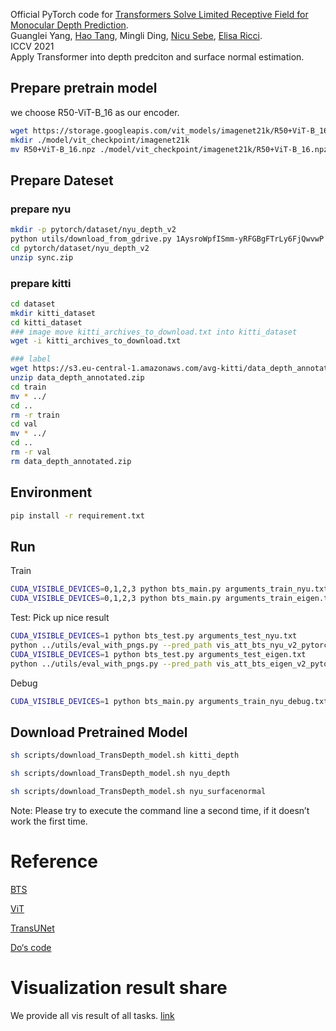 Official PyTorch code for [Transformers Solve Limited Receptive Field for Monocular Depth Prediction](https://arxiv.org/abs/2103.12091). <br>
Guanglei Yang, [Hao Tang](http://disi.unitn.it/~hao.tang/), Mingli Ding, [Nicu Sebe](https://scholar.google.com/citations?user=stFCYOAAAAAJ&hl=en), [Elisa Ricci](https://scholar.google.com/citations?hl=en&user=xf1T870AAAAJ&view_op=list_works&sortby=pubdate). <br>
ICCV 2021 <br>
Apply Transformer into depth predciton and surface normal estimation.

## Prepare pretrain model
we choose R50-ViT-B_16 as our encoder.
```bash root transformerdepth
wget https://storage.googleapis.com/vit_models/imagenet21k/R50+ViT-B_16.npz 
mkdir ./model/vit_checkpoint/imagenet21k 
mv R50+ViT-B_16.npz ./model/vit_checkpoint/imagenet21k/R50+ViT-B_16.npz
```

## Prepare Dateset
### prepare nyu
```bash
mkdir -p pytorch/dataset/nyu_depth_v2
python utils/download_from_gdrive.py 1AysroWpfISmm-yRFGBgFTrLy6FjQwvwP pytorch/dataset/nyu_depth_v2/sync.zip
cd pytorch/dataset/nyu_depth_v2
unzip sync.zip
```
### prepare kitti
```bash
cd dataset
mkdir kitti_dataset
cd kitti_dataset
### image move kitti_archives_to_download.txt into kitti_dataset
wget -i kitti_archives_to_download.txt

### label
wget https://s3.eu-central-1.amazonaws.com/avg-kitti/data_depth_annotated.zip
unzip data_depth_annotated.zip
cd train
mv * ../
cd ..  
rm -r train
cd val
mv * ../
cd ..
rm -r val
rm data_depth_annotated.zip
```
## Environment 
```bash
pip install -r requirement.txt
```

## Run
Train
```bash
CUDA_VISIBLE_DEVICES=0,1,2,3 python bts_main.py arguments_train_nyu.txt
CUDA_VISIBLE_DEVICES=0,1,2,3 python bts_main.py arguments_train_eigen.txt
```
Test: Pick up nice result
```bash
CUDA_VISIBLE_DEVICES=1 python bts_test.py arguments_test_nyu.txt
python ../utils/eval_with_pngs.py --pred_path vis_att_bts_nyu_v2_pytorch_att/raw/ --gt_path ../../dataset/nyu_depth_v2/official_splits/test/ --dataset nyu --min_depth_eval 1e-3 --max_depth_eval 10 --eigen_crop
CUDA_VISIBLE_DEVICES=1 python bts_test.py arguments_test_eigen.txt
python ../utils/eval_with_pngs.py --pred_path vis_att_bts_eigen_v2_pytorch_att/raw/ --gt_path ./dataset/kitti_dataset/ --dataset kitti --min_depth_eval 1e-3 --max_depth_eval 80 --do_kb_crop --garg_crop
```
Debug
```bash
CUDA_VISIBLE_DEVICES=1 python bts_main.py arguments_train_nyu_debug.txt
```

## Download Pretrained Model

```bash
sh scripts/download_TransDepth_model.sh kitti_depth

sh scripts/download_TransDepth_model.sh nyu_depth

sh scripts/download_TransDepth_model.sh nyu_surfacenormal
```

Note: Please try to execute the command line a second time, if it doesn’t work the first time.


# Reference
[BTS](https://github.com/cogaplex-bts/bts)

[ViT](https://github.com/jeonsworld/ViT-pytorch)

[TransUNet](https://github.com/Beckschen/TransUNet)


[Do‘s code](https://github.com/MARSLab-UMN/TiltedImageSurfaceNormal)
# Visualization result share
We provide all vis result of all tasks. [link](https://www.dropbox.com/sh/iv4zb4fl3vn294i/AACGjH0jIPtyZ8qwr_erLKr9a?dl=0)
